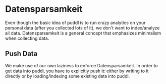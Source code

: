 # Datensparsamkeit
Even though the basic idea of puddl is to run crazy analytics on your personal
data (after you collected lots of it), we don't want to index/analyze all data.
Datensparsamkeit is a general concept that emphasizes minimalism when collecting
data.

## Push Data
We make use of our own laziness to enforce Datensparsamkeit.  In order to get
data into puddl, you have to explicitly push it: either by writing to it
directly or by loading/indexing some existing data into puddl.
